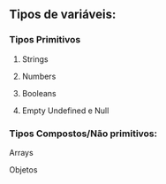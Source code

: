 ## Tipos de variáveis:



### Tipos Primitivos

1. Strings

2. Numbers

3. Booleans

4. Empty Undefined e Null

### Tipos Compostos/Não primitivos:

Arrays

Objetos